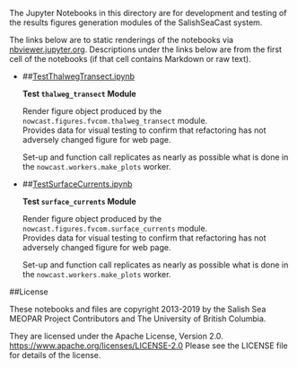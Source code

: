 The Jupyter Notebooks in this directory are for development and testing of
the results figures generation modules of the SalishSeaCast system.

The links below are to static renderings of the notebooks via
[nbviewer.jupyter.org](https://nbviewer.jupyter.org/).
Descriptions under the links below are from the first cell of the notebooks
(if that cell contains Markdown or raw text).

* ##[TestThalwegTransect.ipynb](https://nbviewer.jupyter.org/github/SalishSeaCast/SalishSeaNowcast/blob/master/notebooks/figures/fvcom/research/TestThalwegTransect.ipynb)  
    
    **Test `thalweg_transect` Module**  
      
    Render figure object produced by the `nowcast.figures.fvcom.thalweg_transect` module.  
    Provides data for visual testing to confirm that refactoring has not adversely changed figure for web page.  
      
    Set-up and function call replicates as nearly as possible what is done in the `nowcast.workers.make_plots` worker.  

* ##[TestSurfaceCurrents.ipynb](https://nbviewer.jupyter.org/github/SalishSeaCast/SalishSeaNowcast/blob/master/notebooks/figures/fvcom/research/TestSurfaceCurrents.ipynb)  
    
    **Test `surface_currents` Module**  
      
    Render figure object produced by the `nowcast.figures.fvcom.surface_currents` module.  
    Provides data for visual testing to confirm that refactoring has not adversely changed figure for web page.  
      
    Set-up and function call replicates as nearly as possible what is done in the `nowcast.workers.make_plots` worker.  


##License

These notebooks and files are copyright 2013-2019
by the Salish Sea MEOPAR Project Contributors
and The University of British Columbia.

They are licensed under the Apache License, Version 2.0.
https://www.apache.org/licenses/LICENSE-2.0
Please see the LICENSE file for details of the license.
